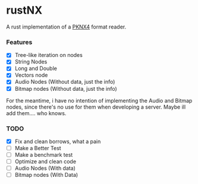 # rustNX
A rust implementation of a [PKNX4](https://nxformat.github.io/) format reader.

### Features
- [x] Tree-like iteration on nodes
- [x] String Nodes
- [x] Long and Double
- [x] Vectors node
- [x] Audio Nodes (Without data, just the info)
- [x] Bitmap nodes (Without data, just the info)

For the meantime, i have no intention of implementing the Audio and Bitmap nodes, since there's no use for them when developing a server. Maybe ill add them.... who knows.

### TODO
- [x] Fix and clean borrows, what a pain
- [ ] Make a Better Test
- [ ] Make a benchmark test
- [ ] Optimize and clean code
- [ ] Audio Nodes (With data)
- [ ] Bitmap nodes (With Data)